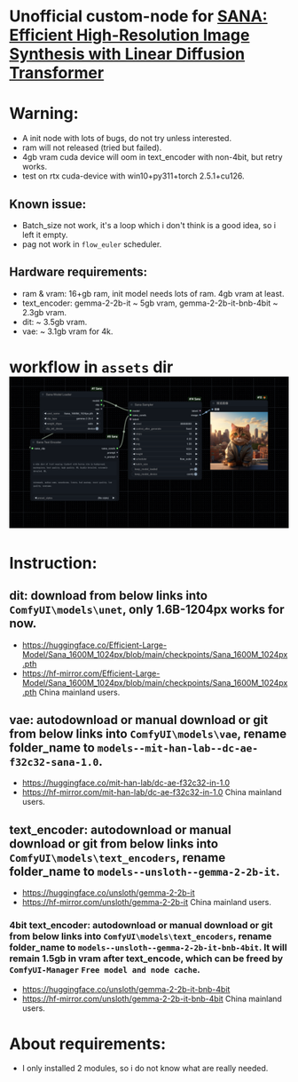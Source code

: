 # Unofficial custom-node for [SANA: Efficient High-Resolution Image Synthesis with Linear Diffusion Transformer](https://github.com/NVlabs/Sana)

# Warning: 
- A init node with lots of bugs, do not try unless interested.
- ram will not released (tried but failed).
- 4gb vram cuda device will oom in text_encoder with non-4bit, but retry works.
- test on rtx cuda-device with win10+py311+torch 2.5.1+cu126.
## Known issue:
- Batch_size not work, it's a loop which i don't think is a good idea, so i left it empty.
- pag not work in `flow_euler` scheduler.
## Hardware requirements:
- ram & vram: 16+gb ram, init model needs lots of ram. 4gb vram at least.
- text_encoder: gemma-2-2b-it ~ 5gb vram, gemma-2-2b-it-bnb-4bit ~ 2.3gb vram.
- dit: ~ 3.5gb vram.
- vae: ~ 3.1gb vram for 4k.
# workflow in `assets` dir ![](./assets/Img_Gen-Sana-wf.png)

# Instruction:
## dit: download from below links into `ComfyUI\models\unet`, only 1.6B-1204px works for now.
- https://huggingface.co/Efficient-Large-Model/Sana_1600M_1024px/blob/main/checkpoints/Sana_1600M_1024px.pth
- https://hf-mirror.com/Efficient-Large-Model/Sana_1600M_1024px/blob/main/checkpoints/Sana_1600M_1024px.pth China mainland users.
## vae: autodownload or manual download or git from below links into `ComfyUI\models\vae`, rename folder_name to `models--mit-han-lab--dc-ae-f32c32-sana-1.0`.
- https://huggingface.co/mit-han-lab/dc-ae-f32c32-in-1.0
- https://hf-mirror.com/mit-han-lab/dc-ae-f32c32-in-1.0 China mainland users.
## text_encoder: autodownload or manual download or git from below links into `ComfyUI\models\text_encoders`, rename folder_name to `models--unsloth--gemma-2-2b-it`.
- https://huggingface.co/unsloth/gemma-2-2b-it
- https://hf-mirror.com/unsloth/gemma-2-2b-it China mainland users.
### 4bit text_encoder: autodownload or manual download or git from below links into `ComfyUI\models\text_encoders`, rename folder_name to `models--unsloth--gemma-2-2b-it-bnb-4bit`. It will remain 1.5gb in vram after text_encode, which can be freed by `ComfyUI-Manager` `Free model and node cache`.
- https://huggingface.co/unsloth/gemma-2-2b-it-bnb-4bit
- https://hf-mirror.com/unsloth/gemma-2-2b-it-bnb-4bit China mainland users.
# About requirements:
- I only installed 2 modules, so i do not know what are really needed.